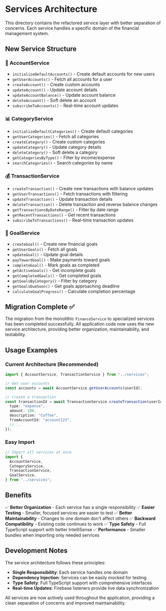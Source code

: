 # Services Architecture

This directory contains the refactored service layer with better separation of concerns. Each service handles a specific domain of the financial management system.

## New Service Structure

### 🏦 AccountService

- `initializeDefaultAccounts()` - Create default accounts for new users
- `getUserAccounts()` - Fetch all accounts for a user
- `createAccount()` - Create custom accounts
- `updateAccount()` - Update account details
- `updateAccountBalance()` - Update account balance
- `deleteAccount()` - Soft delete an account
- `subscribeToAccounts()` - Real-time account updates

### 📊 CategoryService

- `initializeDefaultCategories()` - Create default categories
- `getUserCategories()` - Fetch all categories
- `createCategory()` - Create custom categories
- `updateCategory()` - Update category details
- `deleteCategory()` - Soft delete a category
- `getCategoriesByType()` - Filter by income/expense
- `searchCategories()` - Search categories by name

### 💰 TransactionService

- `createTransaction()` - Create new transactions with balance updates
- `getUserTransactions()` - Fetch transactions with filtering
- `updateTransaction()` - Update transaction details
- `deleteTransaction()` - Delete transaction and reverse balance changes
- `getTransactionsByDateRange()` - Filter by date range
- `getRecentTransactions()` - Get recent transactions
- `subscribeToTransactions()` - Real-time transaction updates

### 🎯 GoalService

- `createGoal()` - Create new financial goals
- `getUserGoals()` - Fetch all goals
- `updateGoal()` - Update goal details
- `payTowardGoal()` - Make payments toward goals
- `completeGoal()` - Mark goals as completed
- `getActiveGoals()` - Get incomplete goals
- `getCompletedGoals()` - Get completed goals
- `getGoalsByCategory()` - Filter by category
- `getGoalsDueSoon()` - Get goals approaching deadline
- `calculateGoalProgress()` - Calculate completion percentage

## Migration Complete ✅

The migration from the monolithic `FinanceService` to specialized services has been completed successfully. All application code now uses the new service architecture, providing better organization, maintainability, and testability.

## Usage Examples

### Current Architecture (Recommended)

```typescript
import { AccountService, TransactionService } from "../services";

// Get user accounts
const accounts = await AccountService.getUserAccounts(userId);

// Create a transaction
const transactionId = await TransactionService.createTransaction(userId, {
  type: "expense",
  amount: 100,
  description: "Coffee",
  fromAccountId: "account123",
  // ...
});
```

### Easy Import

```typescript
// Import all services at once
import {
  AccountService,
  CategoryService,
  TransactionService,
  GoalService,
} from "../services";
```

## Benefits

✅ **Better Organization** - Each service has a single responsibility
✅ **Easier Testing** - Smaller, focused services are easier to test
✅ **Better Maintainability** - Changes to one domain don't affect others
✅ **Backward Compatibility** - Existing code continues to work
✅ **Type Safety** - Full TypeScript support with better IntelliSense
✅ **Performance** - Smaller bundles when importing only needed services

## Development Notes

The service architecture follows these principles:

- **Single Responsibility**: Each service handles one domain
- **Dependency Injection**: Services can be easily mocked for testing
- **Type Safety**: Full TypeScript support with comprehensive interfaces
- **Real-time Updates**: Firebase listeners provide live data synchronization

All services are now actively used throughout the application, providing a clean separation of concerns and improved maintainability.
